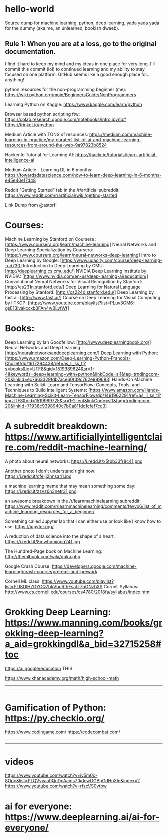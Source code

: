 # hello-world
Source dump for machine learning, python, deep learning, yada yada yada for the dummy (aka me, an unlearned, bookish dweeb).


## Rule 1: When you are at a loss, go to the original documentation.

I find it hard to keep my mind and my ideas in one place for very long. I'll commit this commit (lol) to continued learning and my ability to stay focused on one platform. GitHub seems like a good enough place for... anything!

python resources for the non-programming beginner (me): https://wiki.python.org/moin/BeginnersGuide/NonProgrammers

Learning Python on Kaggle: https://www.kaggle.com/learn/python

Browser based python scripting ftw: https://colab.research.google.com/notebooks/intro.ipynb#
https://trinket.io/python

Medium Article with TONS of resources: https://medium.com/machine-learning-in-practice/my-curated-list-of-ai-and-machine-learning-resources-from-around-the-web-9a97823b8524

Hacker.Io Tutorial for Learning AI: https://hackr.io/tutorials/learn-artificial-intelligence-ai

Medium Article - Learning DL in 6 months: https://towardsdatascience.com/how-to-learn-deep-learning-in-6-months-e45e40ef7d48

Reddit "Getting Started" tab in the /r/artificial subreddit: https://www.reddit.com/r/artificial/wiki/getting-started

Link Dump from @astorfi
# Courses:

Machine Learning by Stanford on Coursera : [https://www.coursera.org/learn/machine-learning]
Neural Networks and Deep Learning Specialization by Coursera: [https://www.coursera.org/learn/neural-networks-deep-learning]
Intro to Deep Learning by Google: [https://www.udacity.com/course/deep-learning--ud730]
Introduction to Deep Learning by CMU: [http://deeplearning.cs.cmu.edu/]
NVIDIA Deep Learning Institute by NVIDIA: [https://www.nvidia.com/en-us/deep-learning-ai/education/]
Convolutional Neural Networks for Visual Recognition by Stanford: [http://cs231n.stanford.edu/]
Deep Learning for Natural Language Processing by Stanford: [http://cs224d.stanford.edu/]
Deep Learning by fast.ai: [http://www.fast.ai/]
Course on Deep Learning for Visual Computing by IITKGP: [https://www.youtube.com/playlist?list=PLuv3GM6-gsE1Biyakccxb3FAn4wBLyfWf]

# Books:

Deep Learning by Ian Goodfellow: [http://www.deeplearningbook.org/]
Neural Networks and Deep Learning : [http://neuralnetworksanddeeplearning.com/]
Deep Learning with Python: [https://www.amazon.com/Deep-Learning-Python-Francois-Chollet/dp/1617294438/ref=as_li_ss_tl?s=books&ie=UTF8&qid=1519989624&sr=1-4&keywords=deep+learning+with+python&linkCode=sl1&tag=trndingcom-20&linkId=ec7663329fdb7ace60f39c762e999683]
Hands-On Machine Learning with Scikit-Learn and TensorFlow: Concepts, Tools, and Techniques to Build Intelligent Systems: [https://www.amazon.com/Hands-Machine-Learning-Scikit-Learn-TensorFlow/dp/1491962291/ref=as_li_ss_tl?ie=UTF8&qid=1519989725&sr=1-2-ent&linkCode=sl1&tag=trndingcom-20&linkId=71938c9398940c7b0a811dc1cfef7cc3]

# A subreddit breakdown: https://www.artificiallyintelligentclaire.com/reddit-machine-learning/

A photo about neural networks: https://i.redd.it/x5tbb33fr8c41.png

Another photo I don't understand right now: https://i.redd.it/cfejji2hnsa41.jpg

a machine learning meme that may mean something some day: https://i.redd.it/zzvz6n3netr31.png

an awesome breakdown in the /r/learnmachinelearning subreddit: https://www.reddit.com/r/learnmachinelearning/comments/fevvo6/list_of_machine_learning_resources_for_a_beginner/

Something called Jupyter lab that I can either use or look like I know how to use: https://jupyter.org/

A reduction of data science into the shape of a heart: https://i.redd.it/8mwhomjooq241.jpg

The Hundred-Page book on Machine Learning: http://themlbook.com/wiki/doku.php

Google Crash Course: https://developers.google.com/machine-learning/crash-course/prereqs-and-prework

Cornell ML class: https://www.youtube.com/playlist?list=PLl8OlHZGYOQ7bkVbuRthEsaLr7bONzbXS
Cornell Syllabus: http://www.cs.cornell.edu/courses/cs4780/2018fa/syllabus/index.html

# Grokking Deep Learning: https://www.manning.com/books/grokking-deep-learning?a_aid=grokkingdl&a_bid=32715258#toc

https://ai.google/education THIS

https://www.khanacademy.org/math/high-school-math

-------------------------------------------------------------------------------------
-------------------------------------------------------------------------------------

# Gamification of Python: https://py.checkio.org/
https://www.codingame.com/
https://codecombat.com/

-------------------------------------------------------------------------------------
-------------------------------------------------------------------------------------

# videos
https://www.youtube.com/watch?v=iv5m0c-8Opc&list=PLQVvvaa0QuDeAams7fkdcwOGBpGdHpXln&index=2
https://www.youtube.com/watch?v=rfscVS0vtbw

# ai for everyone: https://www.deeplearning.ai/ai-for-everyone/


